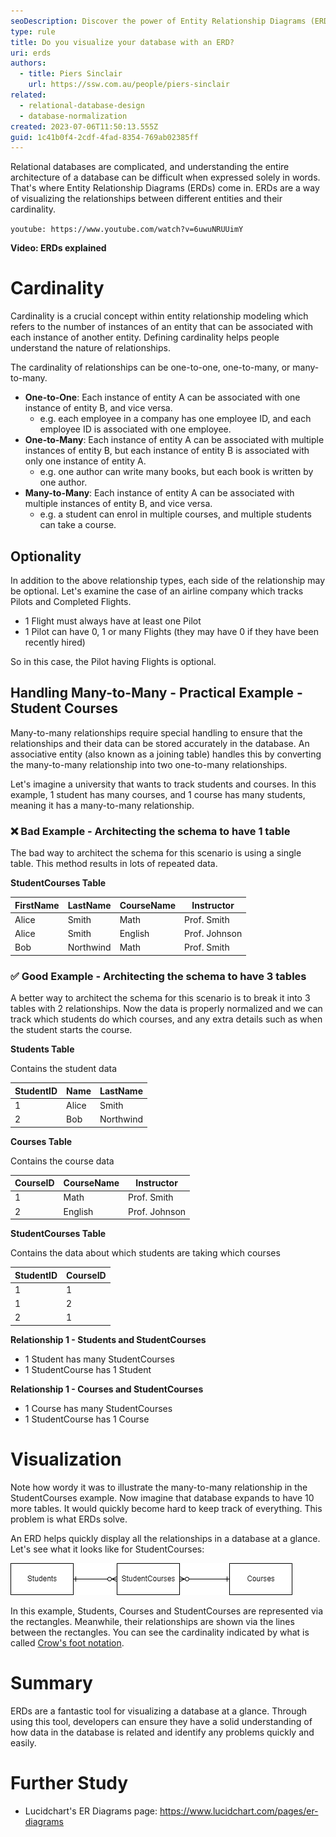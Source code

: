 ```yaml
---
seoDescription: Discover the power of Entity Relationship Diagrams (ERDs) in visualizing your database architecture. Learn how to define cardinality, optionality, and many-to-many relationships for a deeper understanding of your data's structure.
type: rule
title: Do you visualize your database with an ERD?
uri: erds
authors:
  - title: Piers Sinclair
    url: https://ssw.com.au/people/piers-sinclair
related:
  - relational-database-design
  - database-normalization
created: 2023-07-06T11:50:13.555Z
guid: 1c41b0f4-2cdf-4fad-8354-769ab02385ff
---
```


Relational databases are complicated, and understanding the entire architecture of a database can be difficult when expressed solely in words. That's where Entity Relationship Diagrams (ERDs) come in. ERDs are a way of visualizing the relationships between different entities and their cardinality.

<!--endintro-->

`youtube: https://www.youtube.com/watch?v=6uwuNRUUimY`

**Video: ERDs explained**

# Cardinality

Cardinality is a crucial concept within entity relationship modeling which refers to the number of instances of an entity that can be associated with each instance of another entity. Defining cardinality helps people understand the nature of relationships.

The cardinality of relationships can be one-to-one, one-to-many, or many-to-many.

- **One-to-One**: Each instance of entity A can be associated with one instance of entity B, and vice versa.
  - e.g. each employee in a company has one employee ID, and each employee ID is associated with one employee.
- **One-to-Many**: Each instance of entity A can be associated with multiple instances of entity B, but each instance of entity B is associated with only one instance of entity A.
  - e.g. one author can write many books, but each book is written by one author.
- **Many-to-Many**: Each instance of entity A can be associated with multiple instances of entity B, and vice versa.
  - e.g. a student can enrol in multiple courses, and multiple students can take a course.

## Optionality

In addition to the above relationship types, each side of the relationship may be optional. Let's examine the case of an airline company which tracks Pilots and Completed Flights.

- 1 Flight must always have at least one Pilot
- 1 Pilot can have 0, 1 or many Flights (they may have 0 if they have been recently hired)

So in this case, the Pilot having Flights is optional.

## Handling Many-to-Many - Practical Example - Student Courses

Many-to-many relationships require special handling to ensure that the relationships and their data can be stored accurately in the database. An associative entity (also known as a joining table) handles this by converting the many-to-many relationship into two one-to-many relationships.

Let's imagine a university that wants to track students and courses. In this example, 1 student has many courses, and 1 course has many students, meaning it has a many-to-many relationship.

### ❌ Bad Example - Architecting the schema to have 1 table

The bad way to architect the schema for this scenario is using a single table. This method results in lots of repeated data.

**StudentCourses Table**

| FirstName | LastName  | CourseName | Instructor    |
| --------- | --------- | ---------- | ------------- |
| Alice     | Smith     | Math       | Prof. Smith   |
| Alice     | Smith     | English    | Prof. Johnson |
| Bob       | Northwind | Math       | Prof. Smith   |

### ✅ Good Example - Architecting the schema to have 3 tables

A better way to architect the schema for this scenario is to break it into 3 tables with 2 relationships. Now the data is properly normalized and we can track which students do which courses, and any extra details such as when the student starts the course.

**Students Table**

Contains the student data

| StudentID | Name  | LastName  |
| --------- | ----- | --------- |
| 1         | Alice | Smith     |
| 2         | Bob   | Northwind |

**Courses Table**

Contains the course data

| CourseID | CourseName | Instructor    |
| -------- | ---------- | ------------- |
| 1        | Math       | Prof. Smith   |
| 2        | English    | Prof. Johnson |

**StudentCourses Table**

Contains the data about which students are taking which courses

| StudentID | CourseID |
| --------- | -------- |
| 1         | 1        |
| 1         | 2        |
| 2         | 1        |

**Relationship 1 - Students and StudentCourses**

- 1 Student has many StudentCourses
- 1 StudentCourse has 1 Student

**Relationship 1 - Courses and StudentCourses**

- 1 Course has many StudentCourses
- 1 StudentCourse has 1 Course

# Visualization

Note how wordy it was to illustrate the many-to-many relationship in the StudentCourses example. Now imagine that database expands to have 10 more tables. It would quickly become hard to keep track of everything. This problem is what ERDs solve.

An ERD helps quickly display all the relationships in a database at a glance. Let's see what it looks like for StudentCourses:

![Figure: Student Courses ERD](studentcourseserd.png)

In this example, Students, Courses and StudentCourses are represented via the rectangles. Meanwhile, their relationships are shown via the lines between the rectangles. You can see the cardinality indicated by what is called [Crow's foot notation](https://en.wikipedia.org/wiki/Entity%E2%80%93relationship_model#Crow's_foot_notation).

# Summary

ERDs are a fantastic tool for visualizing a database at a glance. Through using this tool, developers can ensure they have a solid understanding of how data in the database is related and identify any problems quickly and easily.

# Further Study

- Lucidchart's ER Diagrams page: https://www.lucidchart.com/pages/er-diagrams
